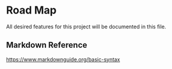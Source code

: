 # Road Map

All desired features for this project will be documented in this file.

## Markdown Reference

<https://www.markdownguide.org/basic-syntax>
